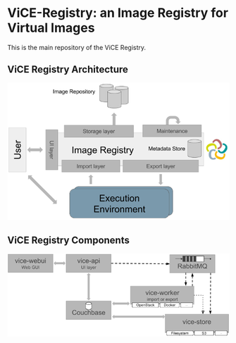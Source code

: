 # ViCE-Registry: an Image Registry for Virtual Images

This is the main repository of the ViCE Registry.

## ViCE Registry Architecture

![ViCE Registry Architecture](vice-registry-architecture.png "ViCE Registry Architecture")

## ViCE Registry Components

![ViCE Registry Components](vice-registry-components.png "ViCE Registry Components")


